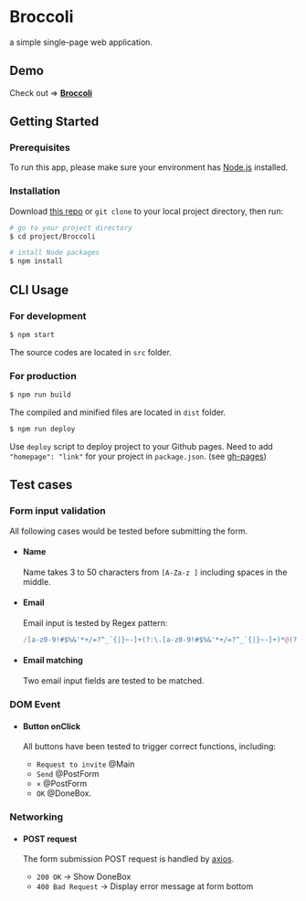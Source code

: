 # Broccoli
 a simple single-page web application.

## Demo
Check out &#8658; **[Broccoli](https://harryhpxs.github.io/Broccoli/)**

## Getting Started

### Prerequisites
To run this app, please make sure your environment has [Node.js](https://nodejs.org)
 installed.

### Installation
Download [this repo](https://github.com/harryhpxs/Broccoli/archive/master.zip) or `git clone` to your local project directory, then run:

```bash
# go to your project directory
$ cd project/Broccoli

# intall Node packages
$ npm install
```

## CLI Usage

### For development

```bash
$ npm start
```
The source codes are located in `src` folder.

### For production

```bash
$ npm run build
```

The compiled and minified files are located in `dist` folder.

```bash
$ npm run deploy
```

Use `deploy` script to deploy project to your Github pages. Need to add `"homepage": "link"` for your project in `package.json`. (see [gh-pages](https://www.npmjs.com/package/gh-pages))
## Test cases

### Form input validation

All following cases would be tested before submitting the form.

- #### Name

    Name takes 3 to 50 characters from `[A-Za-z ]` including spaces in the middle.

- #### Email

    Email input is tested by Regex pattern:

    ```javascript
    /[a-z0-9!#$%&'*+/=?^_`{|}~-]+(?:\.[a-z0-9!#$%&'*+/=?^_`{|}~-]+)*@(?:[a-z0-9](?:[a-z0-9-]*[a-z0-9])?\.)+[a-z0-9](?:[a-z0-9-]*[a-z0-9])?/
    ``` 

- #### Email matching

    Two email input fields are tested to be matched.

### DOM Event

- #### Button onClick

    All buttons have been tested to trigger correct functions, including: 
    - `Request to invite` @Main
    - `Send` @PostForm
    - `×` @PostForm
    - `OK` @DoneBox.

### Networking

- #### POST request

    The form submission POST request is handled by [axios](https://github.com/axios/axios).

    - `200 OK` &rarr; Show DoneBox
    - `400 Bad Request` &rarr; Display error message at form bottom
